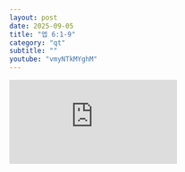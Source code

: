 ```yaml
---
layout: post
date: 2025-09-05
title: "엡 6:1-9"
category: "qt"
subtitle: ""
youtube: "vmyNTkMYghM"
---
```


<div class="youtube margin-large">
    <iframe src="https://www.youtube.com/embed/vmyNTkMYghM" title="YouTube video player" frameborder="0" allow="accelerometer; autoplay; clipboard-write; encrypted-media; gyroscope; picture-in-picture; web-share" allowfullscreen></iframe>
</div>

